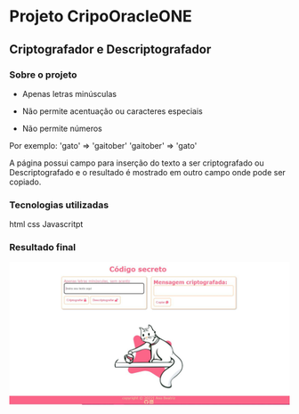 # Projeto CripoOracleONE

## Criptografador e Descriptografador

### Sobre o projeto

- Apenas letras minúsculas

- Não permite acentuação ou caracteres especiais
- Não permite números

Por exemplo:
'gato' => 'gaitober'
'gaitober' => 'gato'

A página possui campo para inserção do texto a ser criptografado ou Descriptografado e o resultado é mostrado em outro campo onde pode ser copiado.

### Tecnologias utilizadas

html
css
Javascritpt

### Resultado final

![imagem](https://github.com/AnaBeat/Codificador-e-descodificador/blob/master/img/codsecreto.JPG)
